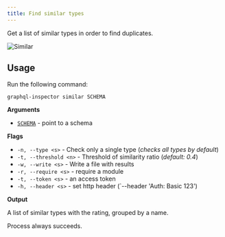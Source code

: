 ```yaml
---
title: Find similar types
---
```


Get a list of similar types in order to find duplicates.

![Similar](/img/cli/similar.jpg)

## Usage

Run the following command:

    graphql-inspector similar SCHEMA

**Arguments**

- [`SCHEMA`](../api/schema) - point to a schema

**Flags**

- `-n, --type <s>` - Check only a single type (_checks all types by default_)
- `-t, --threshold <n>` - Threshold of similarity ratio (_default: 0.4_)
- `-w, --write <s>` - Write a file with results
- `-r, --require <s>` - require a module
- `-t, --token <s>` - an access token
- `-h, --header <s>` - set http header (`--header 'Auth: Basic 123')

**Output**

A list of similar types with the rating, grouped by a name.

Process always succeeds.
